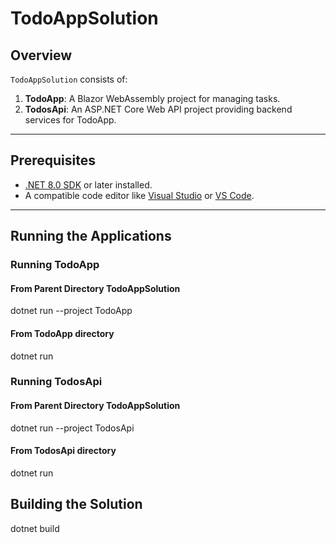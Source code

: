# TodoAppSolution

## Overview

`TodoAppSolution` consists of:
1. **TodoApp**: A Blazor WebAssembly project for managing tasks.
2. **TodosApi**: An ASP.NET Core Web API project providing backend services for TodoApp.

---

## Prerequisites

- [.NET 8.0 SDK](https://dotnet.microsoft.com/download/dotnet/8.0) or later installed.
- A compatible code editor like [Visual Studio](https://visualstudio.microsoft.com/) or [VS Code](https://code.visualstudio.com/).

---

## Running the Applications

### Running TodoApp

#### From Parent Directory TodoAppSolution

dotnet run --project TodoApp

#### From TodoApp directory

dotnet run 

### Running TodosApi

#### From Parent Directory TodoAppSolution

dotnet run --project TodosApi

#### From TodosApi directory

dotnet run 

## Building the Solution

dotnet build

